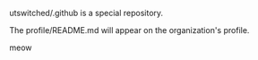 utswitched/.github is a special repository.

The profile/README.md will appear on the organization's profile.

meow

